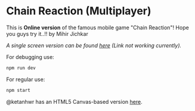 # Chain Reaction (Multiplayer)

This is **Online version** of the famous mobile game "Chain Reaction"!
Hope you guys try it..!!
by Mihir Jichkar

*A single screen version can be found [here](https://github.com/PlytonRexus/chain-reaction-single) (Link not working currently).*

For debugging use:
```sh
npm run dev
```
For regular use:
```sh
npm start
```

@ketanhwr has an HTML5 Canvas-based version [here](https://github.com/ketanhwr/chain-reaction).
